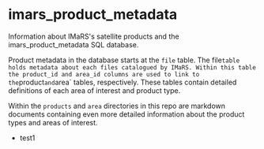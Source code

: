 # imars_product_metadata
Information about IMaRS's satellite products and the imars_product_metadata SQL database.

Product metadata in the database starts at the `file` table.
The file` table holds metadata about each files catalogued by IMaRS.
Within this table the product_id and area_id columns are used to link to the `product` and `area` tables, respectively.
These tables contain detailed definitions of each area of interest and product type.

Within the `products` and `area` directories in this repo are markdown documents containing even more detailed information about the product types and areas of interest. 

* test1
